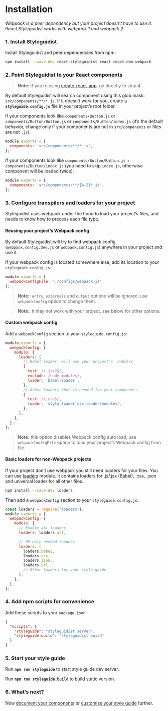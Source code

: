 # Installation

*Webpack is a peer dependency but your project doesn’t have to use it. React Styleguidist works with webpack 1 and webpack 2.*

### 1. Install Styleguidist

Install Styleguidist and peer dependencies from npm:

```bash
npm install --save-dev react-styleguidist react react-dom webpack
```

### 2. Point Styleguidist to your React components

> **Note**: If you’re using [create-react-app](https://github.com/facebookincubator/create-react-app), go directly to step 4.

By default Styleguidist will search component using this glob mask: `src/components/**/*.js`. If it doesn’t work for you, create a **`styleguide.config.js`** file in your project’s root folder.

If your components look like `components/Button.js` or `components/Button/Button.js` or `components/Button/index.js` (it’s the default behavior, change only if your components are not in `src/components` or files are not `.js`):

```javascript
module.exports = {
  components: 'src/components/**/*.js',
};
```

If your components look like `components/Button/Button.js` + `components/Button/index.js` (you need to skip `index.js`, otherwise component will be loaded twice):

```javascript
module.exports = {
  components: 'src/components/**/[A-Z]*.js',
};
```

### 3. Configure transpilers and loaders for your project

Styleguidist uses webpack under the hood to load your project‘s files, and needs to know how to precess each file type.

#### Reusing your project’s Webpack config

By default Styleguidist will try to find webpack config (`webpack.config.dev.js` or `webpack.config.js`) anywhere in your project and use it.

If your webpack config is located somewhere else, add its location to your `styleguide.config.js`:

```javascript
module.exports = {
  webpackConfigFile: './configs/webpack.js',
};
```

> **Note:**: `entry`, `externals` and `output` options will be ignored, use `webpackConfig` option to change them.

> **Note:**: it may not work with your project, see below for other options.

#### Custom webpack config

Add a `webpackConfig` section to your `styleguide.config.js`:

```javascript
module.exports = {
  webpackConfig: {
    module: {
      loaders: [
        // Babel loader, will use your project’s .babelrc
        {
          test: /\.jsx?$/,
          exclude: /node_modules/,
          loader: 'babel-loader',
        },
        // Other loaders that is needed for your components
        {
          test: /\.css$/,
          loader: 'style-loader!css-loader?modules',
        },
      ],
    },
  },
};
```

> **Note:** this option disables Webpack config auto load, use `webpackConfigFile` option to load your project’s Webpack config from file.

#### Basic loaders for non-Webpack projects

If your project don’t use webpack you still need loaders for your files. You can use [loaders](https://github.com/styleguidist/loaders) module. It contains loaders for .js/.jsx (Babel), .css, .json and universal loader for all other files.

```bash
npm install --save-dev loaders
```

Then add a `webpackConfig` section to your `styleguide.config.js`:

```javascript
const loaders = require('loaders');
module.exports = {
  webpackConfig: {
    module: {
      // Enable all loaders
      loaders: loaders.all,

      // OR only needed loaders
      loaders: [
        loaders.babel,
        loaders.css,
        loaders.json,
        loaders.url,
        // Other loaders for your style guide
      ],
    },
  },
};
```

### 4. Add npm scripts for convenience

Add these scripts to your `package.json`:

```json
{
  "scripts": {
    "styleguide": "styleguidist server",
    "styleguide:build": "styleguidist build"
  }
}
```

### 5. Start your style guide

Run **`npm run styleguide`** to start style guide dev server.

Run **`npm run styleguide:build`** to build static version.

### 6. What‘s next?

Now [document your components](Documenting.md) or [customize your style guide](Configuration.md) further.
